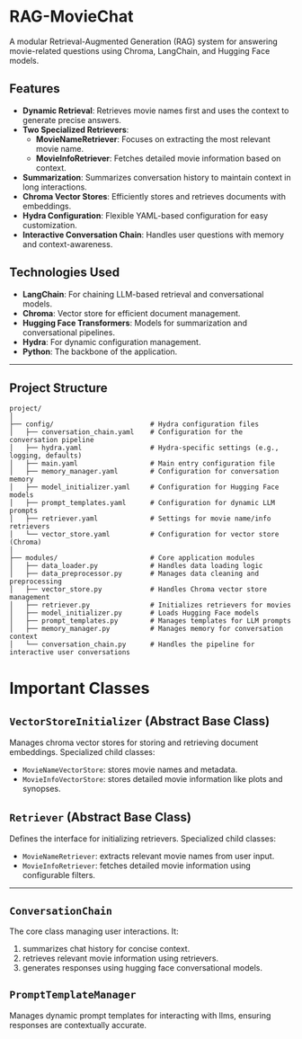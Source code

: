 
# RAG-MovieChat

A modular Retrieval-Augmented Generation (RAG) system for answering movie-related questions using Chroma, LangChain, and Hugging Face models.


## Features

- **Dynamic Retrieval**: Retrieves movie names first and uses the context to generate precise answers.
- **Two Specialized Retrievers**:
  - **MovieNameRetriever**: Focuses on extracting the most relevant movie name.
  - **MovieInfoRetriever**: Fetches detailed movie information based on context.
- **Summarization**: Summarizes conversation history to maintain context in long interactions.
- **Chroma Vector Stores**: Efficiently stores and retrieves documents with embeddings.
- **Hydra Configuration**: Flexible YAML-based configuration for easy customization.
- **Interactive Conversation Chain**: Handles user questions with memory and context-awareness.

## Technologies Used

- **LangChain**: For chaining LLM-based retrieval and conversational models.
- **Chroma**: Vector store for efficient document management.
- **Hugging Face Transformers**: Models for summarization and conversational pipelines.
- **Hydra**: For dynamic configuration management.
- **Python**: The backbone of the application.

---


## Project Structure

```
project/
│
├── config/                        # Hydra configuration files
│   ├── conversation_chain.yaml    # Configuration for the conversation pipeline
│   ├── hydra.yaml                 # Hydra-specific settings (e.g., logging, defaults)
│   ├── main.yaml                  # Main entry configuration file
│   ├── memory_manager.yaml        # Configuration for conversation memory
│   ├── model_initializer.yaml     # Configuration for Hugging Face models
│   ├── prompt_templates.yaml      # Configuration for dynamic LLM prompts
│   ├── retriever.yaml             # Settings for movie name/info retrievers
│   └── vector_store.yaml          # Configuration for vector store (Chroma)
│
├── modules/                       # Core application modules
│   ├── data_loader.py             # Handles data loading logic
│   ├── data_preprocessor.py       # Manages data cleaning and preprocessing
│   ├── vector_store.py            # Handles Chroma vector store management
│   ├── retriever.py               # Initializes retrievers for movies
│   ├── model_initializer.py       # Loads Hugging Face models
│   ├── prompt_templates.py        # Manages templates for LLM prompts
│   ├── memory_manager.py          # Manages memory for conversation context
│   └── conversation_chain.py      # Handles the pipeline for interactive user conversations

```
# Important Classes

## `VectorStoreInitializer` (Abstract Base Class)
Manages chroma vector stores for storing and retrieving document embeddings. Specialized child classes:

- `MovieNameVectorStore`: stores movie names and metadata.
- `MovieInfoVectorStore`: stores detailed movie information like plots and synopses.

## `Retriever` (Abstract Base Class)
Defines the interface for initializing retrievers. Specialized child classes:

- `MovieNameRetriever`: extracts relevant movie names from user input.
- `MovieInfoRetriever`: fetches detailed movie information using configurable filters.

---

## `ConversationChain`
The core class managing user interactions. It:

1. summarizes chat history for concise context.
2. retrieves relevant movie information using retrievers.
3. generates responses using hugging face conversational models.

## `PromptTemplateManager`
Manages dynamic prompt templates for interacting with llms, ensuring responses are contextually accurate.
